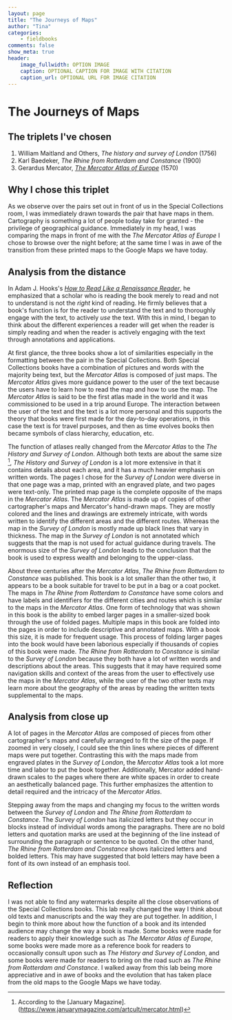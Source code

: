 ```yaml
---
layout: page  
title: "The Journeys of Maps"  
author: "Tina"  
categories:  
    - fieldbooks
comments: false  
show_meta: true
header:
    image_fullwidth: OPTION IMAGE
    caption: OPTIONAL CAPTION FOR IMAGE WITH CITATION
    caption_url: OPTIONAL URL FOR IMAGE CITATION
---
```


# The Journeys of Maps

## The triplets I've chosen
1. William Maitland and Others, *The history and survey of London* (1756)
2. Karl Baedeker, *The Rhine from Rotterdam and Constance* (1900)
3. Gerardus Mercator, [*The Mercator Atlas of Europe*](http://www.bl.uk/turning-the-pages/?id=223c7af8-bad6-4282-a684-17bf45bd0311&type=book) (1570)

## Why I chose this triplet
As we observe over the pairs set out in front of us in the Special Collections room, I was immediately drawn towards the pair that have maps in them. Cartography is something a lot of people today take for granted - the privilege of geographical guidance. Immediately in my head, I was comparing the maps in front of me with the *The Mercator Atlas of Europe* I chose to browse over the night before; at the same time I was in awe of the transition from these printed maps to the Google Maps we have today.

## Analysis from the distance

In Adam J. Hooks's [*How to Read Like a Renaissance Reader*](http://www.adamghooks.net/2012/08/how-to-read-like-renaissance-reader.html), he emphasized that a scholar who is reading the book merely to read and not to understand is not the *right* kind of reading. He firmly believes that a book's function is for the reader to understand the text and to thoroughly engage with the text, to actively *use* the text. With this in mind, I began to think about the different experiences a reader will get when the reader is simply reading and when the reader is actively engaging with the text through annotations and  applications.

At first glance, the three books show a lot of similarities especially in the formatting between the pair in the Special Collections. Both Special Collections books have a combination of pictures and words with the majority being text, but the *Mercator Atlas* is composed of just maps. The *Mercator Atlas* gives more guidance power to the user of the text because the users have to learn how to read the map and how to use the map. The *Mercator Atlas* is said to be the first atlas made in the world and it was commissioned to be used in a trip around Europe. The interaction between the user of the text and the text is a lot more personal and this supports the theory that books were first made for the day-to-day operations, in this case the text is for travel purposes, and then as time evolves books then became symbols of class hierarchy, education, etc.

The function of atlases really changed from the *Mercator Atlas* to the *The History and Survey of London*. Although both texts are about the same size [^1], *The History and Survey of London* is a lot more extensive in that it contains details about each area, and it has a much heavier emphasis on written words. The pages I chose for the *Survey of London* were diverse in that one page was a map, printed with an engraved plate, and two pages were text-only. The printed map page is the complete opposite of the maps in the *Mercator Atlas*. The *Mercator Atlas* is made up of copies of other cartographer's maps and Mercator's hand-drawn maps. They are mostly colored and the lines and drawings are extremely intricate, with words written to identify the different areas and the different routes. Whereas the map in the *Survey of London* is mostly made up black lines that vary in thickness. The map in the *Survey of London* is not annotated which suggests that the map is not used for actual guidance during travels. The enormous size of the *Survey of London* leads to the conclusion that the book is used to express wealth and belonging to the upper-class.

About three centuries after the *Mercator Atlas*, *The Rhine from Rotterdam to Constance* was published. This book is a lot smaller than the other two, it appears to be a book suitable for travel to be put in a bag or a coat pocket. The maps in *The Rhine from Rotterdam to Constance* have some colors and have labels and identifiers for the different cities and routes which is similar to the maps in the *Mercator Atlas*. One form of technology that was shown in this book is the ability to embed larger pages in a smaller-sized book through the use of folded pages. Multiple maps in this book are folded into the pages in order to include descriptive and annotated maps. With a book this size, it is made for frequent usage. This process of folding larger pages into the book would have been laborious especially if thousands of copies of this book were made. *The Rhine from Rotterdam to Constance* is similar to the *Survey of London* because they both have a lot of written words and descriptions about the areas. This suggests that it may have required some navigation skills and context of the areas from the user to effectively use the maps in the *Mercator Atlas*, while the user of the two other texts may learn more about the geography of the areas by reading the written texts supplemental to the maps.

## Analysis from close up

A lot of pages in the *Mercator Atlas* are composed of pieces from other cartographer's maps and carefully arranged to fit the size of the page. If zoomed in very closely, I could see the thin lines where pieces of different maps were put together. Contrasting this with the maps made from engraved plates in the *Survey of London*, the *Mercator Atlas* took a lot more time and labor to put the book together. Additionally, Mercator added hand-drawn scales to the pages where there are white spaces in order to create an aesthetically balanced page. This further emphasizes the attention to detail required and the intricacy of the *Mercator Atlas*.

Stepping away from the maps and changing my focus to the written words between the *Survey of London* and *The Rhine from Rotterdam to Constance*. The *Survey of London* has italicized letters but they occur in blocks instead of individual words among the paragraphs. There are no bold letters and quotation marks are used at the beginning of the line instead of surrounding the paragraph or sentence to be quoted. On the other hand, *The Rhine from Rotterdam and Constance* shows italicized letters and bolded letters. This may have suggested that bold letters may have been a font of its own instead of an emphasis tool.

## Reflection

I was not able to find any watermarks despite all the close observations of the Special Collections books. This lab really changed the way I think about old texts and manuscripts and the way they are put together. In addition, I begin to think more about how the function of a book and its intended audience may change the way a book is made. Some books were made for readers to apply their knowledge such as *The Mercator Atlas of Europe*, some books were made more as a reference book for readers to occasionally consult upon such as *The History and Survey of London*, and some books were made for readers to bring on the road such as *The Rhine from Rotterdam and Constance*. I walked away from this lab being more appreciative and in awe of books and the evolution that has taken place from the old maps to the Google Maps we have today.


[^1]: According to the [January Magazine].(https://www.januarymagazine.com/artcult/mercator.html)
